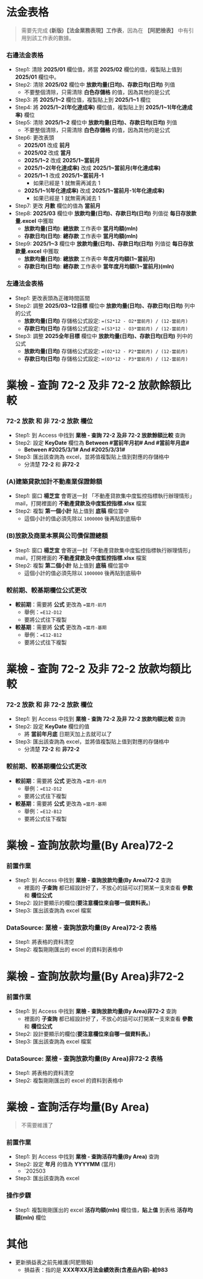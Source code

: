# 法金表格
> 需要先完成 **(新版)【法金業務表現】工作表**，因為在 **【阿肥檢表】** 中有引用到該工作表的數據。

### 右邊法金表格
- Step1: 清除 **2025/01** 欄位值，將當 **2025/02** 欄位的值，複製貼上值到 **2025/01** 欄位中。
- Step2: 清除 **2025/02** 欄位中 **放款均量(日均)、存款日均(日均)** 列值
    - 不要整個清除，只需清除 **白色存儲格** 的值，因為其他的是公式
- Step3: 將 **2025/1~2** 欄位值，複製貼上到 **2025/1~1** 欄位
- Step4: 將 **2025/1~2(年化達成率)** 欄位值，複製貼上到 **2025/1~1(年化達成率)** 欄位
- Step5: 清除 **2025/1~2** 欄位中 **放款均量(日均)、存款日均(日均)** 列值
    - 不要整個清除，只需清除 **白色存儲格** 的值，因為其他的是公式
- Step6: 更改表頭
    - **2025/01** 改成 **前月**
    - **2025/02** 改成 **當月**
    - **2025/1~2** 改成 **2025/1~當前月**
    - **2025/1~2(年化達成率)** 改成 **2025/1~當前月(年化達成率)**
    - **2025/1~1** 改成 **2025/1~當前月-1**
        - 如果已經是 1 就無需再減去 1
    - **2025/1~1(年化達成率)** 改成 **2025/1~當前月-1(年化達成率)**
        - 如果已經是 1 就無需再減去 1
- Step7: 更改 **月數** 欄位的值為 **當前月**
- Step8: **2025/03** 欄位中 **放款均量(日均)、存款日均(日均)** 列值從 **每日存放款量.excel** 中獲取
    - **放款均量(日均)**: **總放款** 工作表中 **當月均額(mln)** 
    - **存款日均(日均)**: **總存款** 工作表中 **當月均額(mln)** 
- Step9: **2025/1~3** 欄位中 **放款均量(日均)、存款日均(日均)** 列值從 **每日存放款量.excel** 中獲取
    - **放款均量(日均)**: **總放款** 工作表中 **年度月均額(1~當前月)** 
    - **存款日均(日均)**: **總存款** 工作表中 **當年度月均額(1~當前月)(mln)**

### 左邊法金表格
- Step1: 更改表頭為正確時間區間
- Step2: 調整 **2025/03~12目標** 欄位中 **放款均量(日均)、存款日均(日均)** 列中的公式
    - **放款均量(日均)** 存儲格公式設定:  `=(S2*12 - O2*當前月) / (12-當前月)`
    - **存款日均(日均)** 存儲格公式設定:  `=(S3*12 - O3*當前月) / (12-當前月)`
- Step3: 調整 **2025全年目標** 欄位中 **放款均量(日均)、存款日均(日均)** 列中的公式
    - **放款均量(日均)** 存儲格公式設定:  `=(O2*12 - P2*當前月) / (12-當前月)`
    - **存款日均(日均)** 存儲格公式設定:  `=(O3*12 - P3*當前月) / (12-當前月)`


# 業檢 - 查詢 72-2 及非 72-2 放款餘額比較
### 72-2 放款 和 非 72-2 放款 欄位
- Step1: 到 Access 中找到 **業檢 - 查詢 72-2 及非 72-2 放款餘額比較** 查詢
- Step2: 設定 **KeyDate** 欄位為 **Between #當前年月初# And #當前年月底#**
    - **Between #2025/3/1# And #2025/3/31#**
- Step3: 匯出該查詢為 excel，並將值複製貼上值到對應的存儲格中
    - 分清楚 **72-2** 和 **非72-2**

### (A)建築貸款加計不動產業保證餘額
- Step1: 窗口 **楊芝宜** 會寄送一封 「不動產貸款集中度監控指標執行辦理情形」mail，打開裡面的 **不動產貸款及中度監控指標.xlsx** 檔案
- Step2: 複製 **第一個小計**  貼上值到 **底稿** 欄位當中
    - 這個小計的值必須先除以 `1000000` 後再貼到底稿中

### (B)放款及商業本票與公司債保證總額
- Step1: 窗口 **楊芝宜** 會寄送一封「不動產貸款集中度監控指標執行辦理情形」 mail，打開裡面的 **不動產貸款及中度監控指標.xlsx** 檔案
- Step2: 複製 **第二個小計**  貼上值到 **底稿** 欄位當中
    - 這個小計的值必須先除以 `1000000` 後再貼到底稿中

### 較前期、較基期欄位公式更改
- **較前期**：需要將 **公式** 更改為 `=當月-前月`
    - 舉例：`=E12-D12`
    - 要將公式往下複製
- **較基期**：需要將 **公式** 更改為 `=當月-基期`
    - 舉例：`=E12-B12`
    - 要將公式往下複製

# 業檢 - 查詢 72-2 及非 72-2 放款均額比較
### 72-2 放款 和 非 72-2 放款 欄位
- Step1: 到 Access 中找到 **業檢 - 查詢 72-2 及非 72-2 放款均額比較** 查詢
- Step2: 設定 **KeyDate** 欄位的值
    - 將 **當前年月底** 日期天加上去就可以了
- Step3: 匯出該查詢為 excel，並將值複製貼上值到對應的存儲格中
    - 分清楚 **72-2** 和 **非72-2**

### 較前期、較基期欄位公式更改
- **較前期**：需要將 **公式** 更改為 `=當月-前月`
    - 舉例：`=E12-D12`
    - 要將公式往下複製
- **較基期**：需要將 **公式** 更改為 `=當月-基期`
    - 舉例：`=E12-B12`
    - 要將公式往下複製

# 業檢 - 查詢放款均量(By Area)72-2
### 前置作業
- Step1: 到 Access 中找到 **業檢 - 查詢放款均量(By Area)72-2** 查詢
    - 裡面的 **子查詢** 都已經設計好了，不放心的話可以打開某一支來查看 **參數** 和 **欄位公式**
- Step2: 設計要顯示的欄位(**要注意欄位來自哪一個資料表。**)
- Step3: 匯出該查詢為 excel 檔案

### DataSource: 業檢 - 查詢放款均量(By Area)72-2 表格
- Step1: 將表格的資料清空
- Step2: 複製剛剛匯出的 excel 的資料到表格中

# 業檢 - 查詢放款均量(By Area)非72-2
### 前置作業
- Step1: 到 Access 中找到 **業檢 - 查詢放款均量(By Area)非72-2** 查詢
    - 裡面的 **子查詢** 都已經設計好了，不放心的話可以打開某一支來查看 **參數** 和 **欄位公式**
- Step2: 設計要顯示的欄位(**要注意欄位來自哪一個資料表。**)
- Step3: 匯出該查詢為 excel 檔案

### DataSource: 業檢 - 查詢放款均量(By Area)非72-2 表格
- Step1: 將表格的資料清空
- Step2: 複製剛剛匯出的 excel 的資料到表格中

# 業檢 - 查詢活存均量(By Area)
> 不需要維護了
### 前置作業
- Step1: 到 Access 中找到 **業檢 - 查詢活存均量(By Area)** 查詢
- Step2: 設定 **年月** 的值為 **YYYYMM** (當月)
    - `202503
- Step3: 匯出該查詢為 excel 

### 操作步驟
- Step1: 複製剛剛匯出的 excel **活存均額(mln)** 欄位值，**貼上值** 到表格 **活存均額(mln)** 欄位

# 其他
- 更新損益表之前先維護(阿肥簡報)
    - 損益表：指的是 **XXX年XX月法金績效表(含產品內容)-給983**
